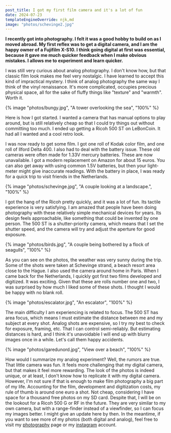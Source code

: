 ```yaml
---
post_title: I got my first film camera and it's a lot of fun
date: 2024-07-23
templateEngineOverride: njk,md
image: "photos/schevinge2.jpg"
---
```



**I recently got into photography. 
I felt it was a good hobby to build on as I moved abroad. 
My first reflex was to get a digital camera, and I am the happy owner of a Fujifilm X-S10. 
I think going digital at first was essential, because it gave me much quicker feedback when I make obvious mistakes. 
I allows me to experiment and learn quicker.**

I was still very curious about analog photography. 
I don't know how, but that classic film look makes me feel very nostalgic.
I have learned to accept this kind of impractical mystery. 
I think of analog photography the same way I think of the vinyl renaissance. 
It's more complicated, occupies precious physical space, all for the sake of fluffy things like "texture" and "warmth". 
Worth it.

{% image "photos/bungy.jpg", "A tower overlooking the sea", "100%" %}

Here is how I got started. 
I wanted a camera that has manual options to play around, but is still relatively cheap so that I could try things out without committing too much. 
I ended up getting a Ricoh 500 ST on LeBonCoin. 
It had all I wanted and a cool retro look.

I was now ready to get some film. 
I got one roll of Kodak color film, and one roll of Ilford Delta 400. 
I also had to deal with the battery issue. These old cameras were often made for 1.33V mercury batteries. 
These are now unavailable. 
I got a modern replacement on Amazon for about 15 euros. 
You can also get away with using common 1.5V batteries, but then your light-meter might give inaccurate readings. 
With the battery in place, I was ready for a quick trip to visit friends in the Netherlands.

{% image "photos/schevinge.jpg", "A couple looking at a landscape.", "100%" %}

I got the hang of the Ricoh pretty quickly, and it was a lot of fun. Its tactile experience is very satisfying.
I am amazed that people have been doing photography with these relatively simple mechanical devices for years. 
Its design feels approachable, like something that could be invented by one person. 
The 500 ST is a shutter-priority camera, which means that I set the shutter speed, and the camera will try and adjust the aperture for good exposure.

{% image "photos/birds.jpg", "A couple being bothered by a flock of seagulls", "100%" %}

As you can see on the photos, the weather was very sunny during the trip. 
Some of the shots were taken at Schevinge strand, a beach resort area close to the Hague. 
I also used the camera around home in Paris. 
When I came back for the Netherlands, I quickly got first two films developed and digitized. 
It was exciting. 
Given that these are rolls number one and two, I was surprised by how much I liked some of these shots. 
I thought I would be happy with no blank roll.

{% image "photos/escalator.jpg", "An escalator", "100%" %}

The main difficulty I am experiencing is related to focus. 
The 500 ST has area focus, which means I must estimate the distance between me and my subject at every shot. 
Analog shots are expensive, so I try my best to check for exposure, framing, etc. 
That I can control semi-reliably. 
But estimating distances is hard, and I think it's unavoidable I will end up with blurry images once in a while. 
Let's call them happy accidents.

{% image "photos/garedunord.jpg", "View over a beach", "100%" %}

How would I summarize my analog experiment? 
Well, the rumors are true. That little camera was fun.
It feels more challenging that my digital camera, but that makes it feel more rewarding.
The look of the photos is indeed unique, or at least, I don't know how to replicate it with my digital camera.
However, I'm not sure if that is enough to make film photography a big part of my life. 
Accounting for the film, development and digitization costs, my rule of thumb is around one euro a shot. 
Not cheap, considering I have space for a thousand free photos on my SD card. 
Despite that, I will be on the lookout for a Ricoh 500 G or RF in the future. 
They are very similar to my own camera, but with a range-finder instead of a viewfinder, so I can focus my images better. 
I might give an update here by then. 
In the meantime, if you want to see more of my photos (both digital and analog), feel free to visit my [photography](/photography) page or my [instagram](https://www.instagram.com/bigelow133/) account.